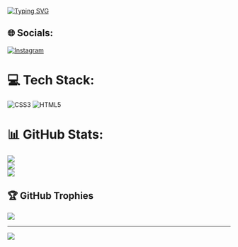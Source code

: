 [![Typing SVG](https://readme-typing-svg.herokuapp.com/?color=00bfbf&size=35&center=true&vCenter=true&width=1000&lines=Olá,+Meu+nome+é+Alex+Campos+dos+Santos+;Curso+Análise+e+Desenvolvimento+de+Sistemas.;Seja+bem+vindo!+:%29)](https://git.io/typing-svg)


## 🌐 Socials:
[![Instagram](https://img.shields.io/badge/Instagram-%23E4405F.svg?logo=Instagram&logoColor=white)](https://instagram.com/alecsmm) 

# 💻 Tech Stack:
![CSS3](https://img.shields.io/badge/css3-%231572B6.svg?style=for-the-badge&logo=css3&logoColor=white) ![HTML5](https://img.shields.io/badge/html5-%23E34F26.svg?style=for-the-badge&logo=html5&logoColor=white)
# 📊 GitHub Stats:
![](https://github-readme-stats.vercel.app/api?username=AlexCamposDosSantos&theme=gotham&hide_border=false&include_all_commits=true&count_private=false)<br/>
![](https://github-readme-streak-stats.herokuapp.com/?user=AlexCamposDosSantos&theme=gotham&hide_border=false)<br/>
![](https://github-readme-stats.vercel.app/api/top-langs/?username=AlexCamposDosSantos&theme=gotham&hide_border=false&include_all_commits=true&count_private=false&layout=compact)

## 🏆 GitHub Trophies
![](https://github-profile-trophy.vercel.app/?username=AlexCamposDosSantos&theme=radical&no-frame=false&no-bg=true&margin-w=4)

---
[![](https://visitcount.itsvg.in/api?id=AlexCamposDosSantos&icon=5&color=3)](https://visitcount.itsvg.in)

<!-- Proudly created with GPRM ( https://gprm.itsvg.in ) -->
